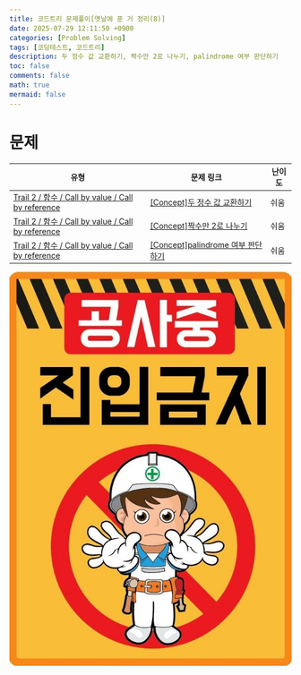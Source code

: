 ```yaml
---
title: 코드트리 문제풀이[옛날에 푼 거 정리(8)]
date: 2025-07-29 12:11:50 +0900
categories: [Problem Solving]
tags: [코딩테스트, 코드트리]
description: 두 정수 값 교환하기, 짝수만 2로 나누기, palindrome 여부 판단하기
toc: false
comments: false
math: true
mermaid: false
---
```


# 문제

| 유형 | 문제 링크 | 난이도 |
| --- | --- | --- |
| [Trail 2 / 함수 / Call by value / Call by reference](https://www.codetree.ai/trail-info/novice-mid/) | [[Concept]두 정수 값 교환하기](https://www.codetree.ai/trails/complete/curated-cards/intro-to-exchange-two-integer-values/) | 쉬움 |
| [Trail 2 / 함수 / Call by value / Call by reference](https://www.codetree.ai/trail-info/novice-mid/) | [[Concept]짝수만 2로 나누기](https://www.codetree.ai/trails/complete/curated-cards/intro-divide-even-numbers-by-2/) | 쉬움 |
| [Trail 2 / 함수 / Call by value / Call by reference](https://www.codetree.ai/trail-info/novice-mid/) | [[Concept]palindrome 여부 판단하기](https://www.codetree.ai/trails/complete/curated-cards/intro-determine-whether-palindrome-is-present/) | 쉬움 |

![공사중](/assets/post_assets/공사중.jpg)